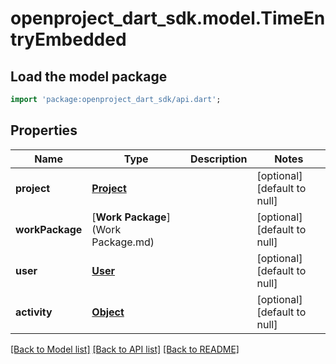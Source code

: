 # openproject_dart_sdk.model.TimeEntryEmbedded

## Load the model package
```dart
import 'package:openproject_dart_sdk/api.dart';
```

## Properties
Name | Type | Description | Notes
------------ | ------------- | ------------- | -------------
**project** | [**Project**](Project.md) |  | [optional] [default to null]
**workPackage** | [**Work Package**](Work Package.md) |  | [optional] [default to null]
**user** | [**User**](User.md) |  | [optional] [default to null]
**activity** | [**Object**](.md) |  | [optional] [default to null]

[[Back to Model list]](../README.md#documentation-for-models) [[Back to API list]](../README.md#documentation-for-api-endpoints) [[Back to README]](../README.md)



